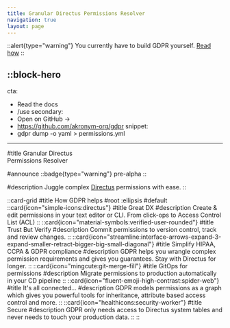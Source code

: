 ```yaml
---
title: Granular Directus Permissions Resolver
navigation: true
layout: page
---
```


::alert{type="warning"}
You currently have to build GDPR yourself. [Read how](/build)
::


::block-hero
---
cta:
  - Read the docs
  - /use
secondary:
  - Open on GitHub →
  - https://github.com/akronym-org/gdpr
snippet:
- gdpr dump -o yaml > permissions.yml
---

#title
Granular Directus<br/> Permissions Resolver

#announce
::badge{type="warning"}
pre-alpha
::

#description
Juggle complex [Directus](https://directus.io) permissions with ease.
::

::card-grid
#title
How GDPR helps
#root
:ellipsis
#default
  ::card{icon="simple-icons:directus"}
  #title
  Great DX
  #description
  Create & edit permissions in your text editor or CLI. From click-ops to Access Control List (ACL)
  ::
  ::card{icon="material-symbols:verified-user-rounded"}
  #title
  Trust But Verify
  #description
  Commit permissions to version control, track and review changes.
  ::
  ::card{icon="streamline:interface-arrows-expand-3-expand-smaller-retract-bigger-big-small-diagonal"}
  #title
  Simplify HIPAA, CCPA & GDPR compliance
  #description
  GDPR helps you wrangle complex permission requirements and gives you guarantees. Stay with Directus for longer.
  ::
  ::card{icon="mingcute:git-merge-fill"}
  #title
  GitOps for permissions
  #description
  Migrate permissions to production automatically in your CD pipeline
  ::
  ::card{icon="fluent-emoji-high-contrast:spider-web"}
  #title
  It's all connected...
  #description
  GDPR models permissions as a graph which gives you powerful tools for inheritance, attribute based access control and more.
  ::
  ::card{icon="healthicons:security-worker"}
  #title
  Secure
  #description
  GDPR only needs access to Directus system tables and never needs to touch your production data.
  ::
::
